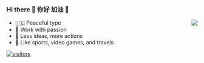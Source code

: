 ### Hi there 👋 你好 加油 👋 

<img align="right" src="https://www.codewars.com/users/freestyletime/badges/large" />

- 🇮🇪 Peaceful type
- 🐼 Work with passion
- 🚩 Less ideas, more actions
- 💪 Like sports, video games, and travels

[![visitors](https://visitor-badge.glitch.me/badge?page_id=freestyletime.freestyletime)](https://github.com/freestyletime)
